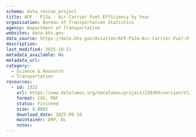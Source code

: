 ```yaml
---
schema: data_rescue_project 
title: AFF - P12a - Air Carrier Fuel Efficiency by Year
organization: Bureau of Transportation Statistics
agency: Department of Transportation
websites: data.bts.gov
data_source: https://data.bts.gov/Aviation/AFF-P12a-Air-Carrier-Fuel-Efficiency-by-Year/w8ea-nba4/about_data
description: 
last_modified: 2025-10-11
metadata_available: No
metadata_url: 
category:
  - Science & Research 
  - Transportation 
resources:
  - id: 1322
    url: https://www.datalumos.org/datalumos/project/238309/version/V1/view
    format: CSV, PDF
    status: Finished
    size: 0.0002
    download_date: 2025-09-18
    maintainer: DRP, DL
    notes: 
---
```

